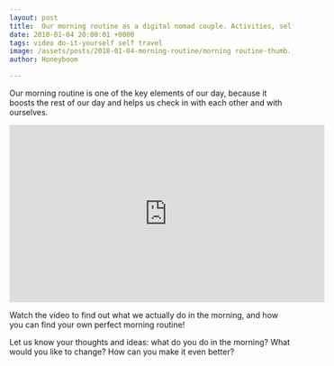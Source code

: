 ```yaml
---
layout: post
title:  Our morning routine as a digital nomad couple. Activities, self-time and challenges.
date: 2018-01-04 20:00:01 +0000
tags: video do-it-yourself self travel
image: /assets/posts/2018-01-04-morning-routine/morning routine-thumb.jpg
author: Honeyboom

---
```

Our morning routine is one of the key elements of our day, because it boosts the rest of our day and helps us check in with each other and with ourselves.

<div class="video-container"><iframe width="560" height="315" src="https://www.youtube.com/embed/794jiC6kzIY" frameborder="0" allow="autoplay; encrypted-media" allowfullscreen></iframe></div>

Watch the video to find out what we actually do in the morning, and how you can find your own perfect morning routine!

Let us know your thoughts and ideas: what do you do in the morning? What would you like to change? How can you make it even better?
